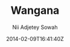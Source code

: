 ---
title: "Wangana"
github: https://github.com/nadjetey/wangana
demo: http://thesowah.github.io/wangana/
author: Nii Adjetey Sowah

ssg:
  - Jekyll
cms:
  - No Cms
date: 2014-02-09T16:41:40Z
github_branch: master
---